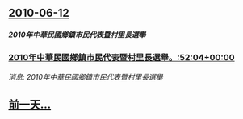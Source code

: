 ## [2010-06-12](/news/2010/06/12/index.md)

##### 2010年中華民國鄉鎮市民代表暨村里長選舉
### [ 2010年中華民國鄉鎮市民代表暨村里長選舉。:52:04+00:00](/news/2010/06/12/2010年中華民國鄉鎮市民代表暨村里長選舉-52-04-00-00.md)
_消息: 2010年中華民國鄉鎮市民代表暨村里長選舉_

## [前一天...](/news/2010/06/11/index.md)

